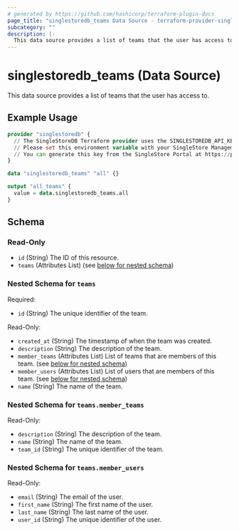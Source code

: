 ```yaml
---
# generated by https://github.com/hashicorp/terraform-plugin-docs
page_title: "singlestoredb_teams Data Source - terraform-provider-singlestoredb"
subcategory: ""
description: |-
  This data source provides a list of teams that the user has access to.
---
```


# singlestoredb_teams (Data Source)

This data source provides a list of teams that the user has access to.

## Example Usage

```terraform
provider "singlestoredb" {
  // The SingleStoreDB Terraform provider uses the SINGLESTOREDB_API_KEY environment variable for authentication.
  // Please set this environment variable with your SingleStore Management API key.
  // You can generate this key from the SingleStore Portal at https://portal.singlestore.com/organizations/org-id/api-keys.
}

data "singlestoredb_teams" "all" {}

output "all_teams" {
  value = data.singlestoredb_teams.all
}
```

<!-- schema generated by tfplugindocs -->
## Schema

### Read-Only

- `id` (String) The ID of this resource.
- `teams` (Attributes List) (see [below for nested schema](#nestedatt--teams))

<a id="nestedatt--teams"></a>
### Nested Schema for `teams`

Required:

- `id` (String) The unique identifier of the team.

Read-Only:

- `created_at` (String) The timestamp of when the team was created.
- `description` (String) The description of the team.
- `member_teams` (Attributes List) List of teams that are members of this team. (see [below for nested schema](#nestedatt--teams--member_teams))
- `member_users` (Attributes List) List of users that are members of this team. (see [below for nested schema](#nestedatt--teams--member_users))
- `name` (String) The name of the team.

<a id="nestedatt--teams--member_teams"></a>
### Nested Schema for `teams.member_teams`

Read-Only:

- `description` (String) The description of the team.
- `name` (String) The name of the team.
- `team_id` (String) The unique identifier of the team.


<a id="nestedatt--teams--member_users"></a>
### Nested Schema for `teams.member_users`

Read-Only:

- `email` (String) The email of the user.
- `first_name` (String) The first name of the user.
- `last_name` (String) The last name of the user.
- `user_id` (String) The unique identifier of the user.


